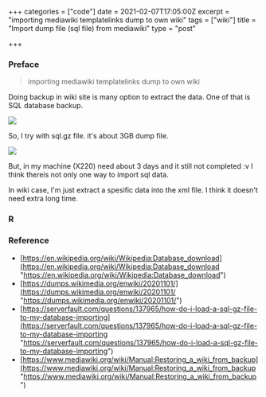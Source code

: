 +++
categories = ["code"]
date = 2021-02-07T17:05:00Z
excerpt = "importing mediawiki templatelinks dump to own wiki"
tags = ["wiki"]
title = "Import dump file (sql file) from mediawiki"
type = "post"

+++
### Preface

> importing mediawiki templatelinks dump to own wiki

Doing backup in wiki site is many option to extract the data. One of that is SQL database backup.

![](https://res.cloudinary.com/bimagv/image/upload/v1612859527/2021-02/123/Screen_2021-02-09_15-31-25X_meeknq.png)

So, I try with sql.gz file. it's about 3GB dump file.

![](https://res.cloudinary.com/bimagv/image/upload/v1613146520/2021-02/123/Screen_2021-02-12_06-27_eddinw.png)

But, in my machine (X220) need about 3 days and it still not completed :v I think thereis not only one way to import sql data.

In wiki case, I'm just extract a spesific data into the xml file. I think it doesn't need extra long time.

### R

### 

### Reference

* [https://en.wikipedia.org/wiki/Wikipedia:Database_download](https://en.wikipedia.org/wiki/Wikipedia:Database_download "https://en.wikipedia.org/wiki/Wikipedia:Database_download")
* [https://dumps.wikimedia.org/enwiki/20201101/](https://dumps.wikimedia.org/enwiki/20201101/ "https://dumps.wikimedia.org/enwiki/20201101/")
* [https://serverfault.com/questions/137965/how-do-i-load-a-sql-gz-file-to-my-database-importing](https://serverfault.com/questions/137965/how-do-i-load-a-sql-gz-file-to-my-database-importing "https://serverfault.com/questions/137965/how-do-i-load-a-sql-gz-file-to-my-database-importing")
* [https://www.mediawiki.org/wiki/Manual:Restoring_a_wiki_from_backup](https://www.mediawiki.org/wiki/Manual:Restoring_a_wiki_from_backup "https://www.mediawiki.org/wiki/Manual:Restoring_a_wiki_from_backup")